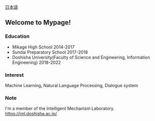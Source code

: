 ---
---
<a href="/japanese">日本語</a>
## Welcome to Mypage!
### Education
- Mikage High School 2014-2017
- Sundai Preparatory School 2017-2018
- Doshisha University(Faculty of Science and Engineering, Information Engineering) 2018-2022

### Interest
Machine Learning, Natural Language Processing, Dialogue system

### Note
I'm a member of the Intelligent Mechanism Laboratory.  
https://iml.doshisha.ac.jp/
